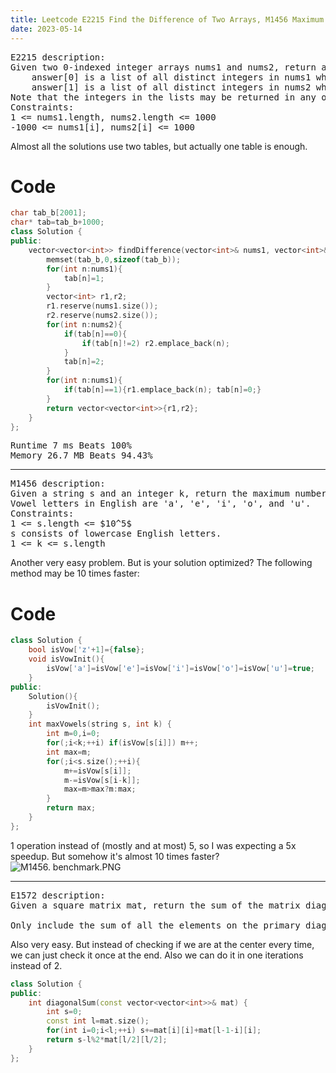 ```yaml
---
title: Leetcode E2215 Find the Difference of Two Arrays, M1456 Maximum Number of Vowels in a Substring of Given Length, E1572 Matrix Diagonal Sum Optimization
date: 2023-05-14
---
```

<script src="https://yjian012.github.io/Yi-blog/mathJax.js"></script>
<pre>
E2215 description:
Given two 0-indexed integer arrays nums1 and nums2, return a list answer of size 2 where:
    answer[0] is a list of all distinct integers in nums1 which are not present in nums2.
    answer[1] is a list of all distinct integers in nums2 which are not present in nums1.
Note that the integers in the lists may be returned in any order.
Constraints:
1 <= nums1.length, nums2.length <= 1000
-1000 <= nums1[i], nums2[i] <= 1000
</pre>
Almost all the solutions use two tables, but actually one table is enough.

# Code
```cpp
char tab_b[2001];
char* tab=tab_b+1000;
class Solution {
public:
    vector<vector<int>> findDifference(vector<int>& nums1, vector<int>& nums2) {
        memset(tab_b,0,sizeof(tab_b));
        for(int n:nums1){
            tab[n]=1;
        }
        vector<int> r1,r2;
        r1.reserve(nums1.size());
        r2.reserve(nums2.size());
        for(int n:nums2){
            if(tab[n]==0){
                if(tab[n]!=2) r2.emplace_back(n);
            }
            tab[n]=2;
        }
        for(int n:nums1){
            if(tab[n]==1){r1.emplace_back(n); tab[n]=0;}
        }
        return vector<vector<int>>{r1,r2};
    }
};
```
<pre>
Runtime 7 ms Beats 100%
Memory 26.7 MB Beats 94.43%
</pre>
---
<pre>
M1456 description:
Given a string s and an integer k, return the maximum number of vowel letters in any substring of s with length k.
Vowel letters in English are 'a', 'e', 'i', 'o', and 'u'.
Constraints:
1 <= s.length <= $10^5$
s consists of lowercase English letters.
1 <= k <= s.length
</pre>
Another very easy problem. But is your solution optimized?
The following method may be 10 times faster:

# Code
```cpp
class Solution {
    bool isVow['z'+1]={false};
    void isVowInit(){
        isVow['a']=isVow['e']=isVow['i']=isVow['o']=isVow['u']=true;
    }
public:
    Solution(){
        isVowInit();
    }
    int maxVowels(string s, int k) {
        int m=0,i=0;
        for(;i<k;++i) if(isVow[s[i]]) m++;
        int max=m;
        for(;i<s.size();++i){
            m+=isVow[s[i]];
            m-=isVow[s[i-k]];
            max=m>max?m:max;
        }
        return max;
    }
};
```

1 operation instead of (mostly and at most) 5, so I was expecting a 5x speedup. But somehow it's almost 10 times faster?
![M1456. benchmark.PNG](https://assets.leetcode.com/users/images/9f69c641-cc30-481e-bb9d-ff393965fa63_1683253659.5501282.png)

---
<pre>
E1572 description:
Given a square matrix mat, return the sum of the matrix diagonals.

Only include the sum of all the elements on the primary diagonal and all the elements on the secondary diagonal that are not part of the primary diagonal.
</pre>
Also very easy. But instead of checking if we are at the center every time, we can just check it once at the end. Also we can do it in one iterations instead of 2.
```cpp
class Solution {
public:
    int diagonalSum(const vector<vector<int>>& mat) {
        int s=0;
        const int l=mat.size();
        for(int i=0;i<l;++i) s+=mat[i][i]+mat[l-1-i][i];
        return s-l%2*mat[l/2][l/2];
    }
};
```

